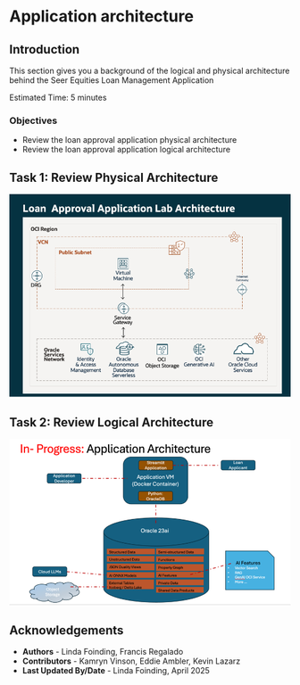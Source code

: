 # Application architecture

## Introduction

This section gives you a background of the logical and physical architecture behind the Seer Equities Loan Management Application

Estimated Time: 5 minutes

### Objectives

* Review the loan approval application physical architecture​
* Review the loan approval application logical architecture

## Task 1: Review Physical Architecture

![Login](./images/physical.png " ")

## Task 2: Review Logical Architecture

![Login](./images/logical.png " ")


## Acknowledgements
* **Authors** - Linda Foinding, Francis Regalado
* **Contributors** - Kamryn Vinson, Eddie Ambler, Kevin Lazarz
* **Last Updated By/Date** - Linda Foinding, April 2025